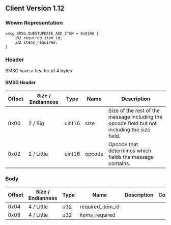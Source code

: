 ## Client Version 1.12

### Wowm Representation
```rust,ignore
smsg SMSG_QUESTUPDATE_ADD_ITEM = 0x019A {
    u32 required_item_id;
    u32 items_required;
}
```
### Header
SMSG have a header of 4 bytes.

#### SMSG Header
| Offset | Size / Endianness | Type   | Name   | Description |
| ------ | ----------------- | ------ | ------ | ----------- |
| 0x00   | 2 / Big           | uint16 | size   | Size of the rest of the message including the opcode field but not including the size field.|
| 0x02   | 2 / Little        | uint16 | opcode | Opcode that determines which fields the message contains.|

### Body

| Offset | Size / Endianness | Type | Name | Description | Comment |
| ------ | ----------------- | ---- | ---- | ----------- | ------- |
| 0x04 | 4 / Little | u32 | required_item_id |  |  |
| 0x08 | 4 / Little | u32 | items_required |  |  |

